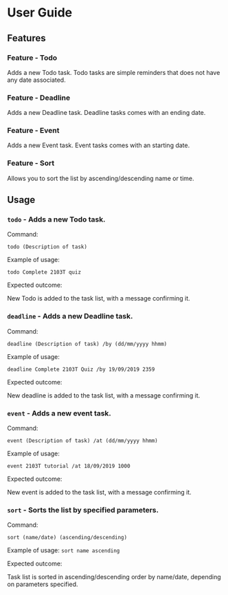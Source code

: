 # User Guide

## Features

### Feature - Todo
Adds a new Todo task. Todo tasks are simple reminders that does not have any
date associated.

### Feature - Deadline
Adds a new Deadline task. Deadline tasks comes with an ending date.

### Feature - Event
Adds a new Event task. Event tasks comes with an starting date.

### Feature - Sort
Allows you to sort the list by ascending/descending name or time.

## Usage

### `todo` - Adds a new Todo task.

Command:

`todo (Description of task)`

Example of usage:

`todo Complete 2103T quiz`

Expected outcome:

New Todo is added to the task list, with a message confirming it.


### `deadline` - Adds a new Deadline task.

Command:

`deadline (Description of task) /by (dd/mm/yyyy hhmm)`

Example of usage:

`deadline Complete 2103T Quiz /by 19/09/2019 2359`

Expected outcome:

New deadline is added to the task list, with a message confirming it.

### `event` - Adds a new event task.

Command:

`event (Description of task) /at (dd/mm/yyyy hhmm)`

Example of usage:

`event 2103T tutorial /at 18/09/2019 1000`

Expected outcome:

New event is added to the task list, with a message confirming it.

### `sort` - Sorts the list by specified parameters.

Command:

`sort (name/date) (ascending/descending)`

Example of usage:
`sort name ascending`

Expected outcome:

Task list is sorted in ascending/descending order by name/date, depending on
parameters specified.
